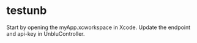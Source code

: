 # testunb

Start by opening the myApp.xcworkspace in Xcode. Update the endpoint and api-key in UnbluController.
